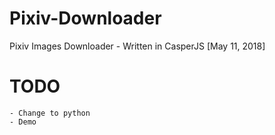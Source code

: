 # Pixiv-Downloader
Pixiv Images Downloader - Written in CasperJS [May 11, 2018]

# TODO
    - Change to python
    - Demo
